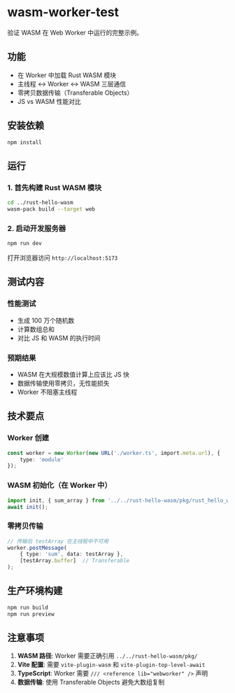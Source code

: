 # wasm-worker-test

验证 WASM 在 Web Worker 中运行的完整示例。

## 功能

- 在 Worker 中加载 Rust WASM 模块
- 主线程 ↔ Worker ↔ WASM 三层通信
- 零拷贝数据传输（Transferable Objects）
- JS vs WASM 性能对比

## 安装依赖

```bash
npm install
```

## 运行

### 1. 首先构建 Rust WASM 模块

```bash
cd ../rust-hello-wasm
wasm-pack build --target web
```

### 2. 启动开发服务器

```bash
npm run dev
```

打开浏览器访问 `http://localhost:5173`

## 测试内容

### 性能测试
- 生成 100 万个随机数
- 计算数组总和
- 对比 JS 和 WASM 的执行时间

### 预期结果
- WASM 在大规模数值计算上应该比 JS 快
- 数据传输使用零拷贝，无性能损失
- Worker 不阻塞主线程

## 技术要点

### Worker 创建
```typescript
const worker = new Worker(new URL('./worker.ts', import.meta.url), {
    type: 'module'
});
```

### WASM 初始化（在 Worker 中）
```typescript
import init, { sum_array } from '../../rust-hello-wasm/pkg/rust_hello_wasm.js';
await init();
```

### 零拷贝传输
```typescript
// 传输后 testArray 在主线程中不可用
worker.postMessage(
    { type: 'sum', data: testArray },
    [testArray.buffer]  // Transferable
);
```

## 生产环境构建

```bash
npm run build
npm run preview
```

## 注意事项

1. **WASM 路径**: Worker 需要正确引用 `../../rust-hello-wasm/pkg/`
2. **Vite 配置**: 需要 `vite-plugin-wasm` 和 `vite-plugin-top-level-await`
3. **TypeScript**: Worker 需要 `/// <reference lib="webworker" />` 声明
4. **数据传输**: 使用 Transferable Objects 避免大数组复制
